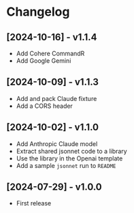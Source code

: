 # Changelog

## [2024-10-16] - v1.1.4

- Add Cohere CommandR
- Add Google Gemini


## [2024-10-09] - v1.1.3

- Add and pack Claude fixture
- Add a CORS header


## [2024-10-02] - v1.1.0

- Add Anthropic Claude model
- Extract shared jsonnet code to a library
- Use the library in the Openai template
- Add a sample `jsonnet` run to `README`


## [2024-07-29] - v1.0.0

- First release
